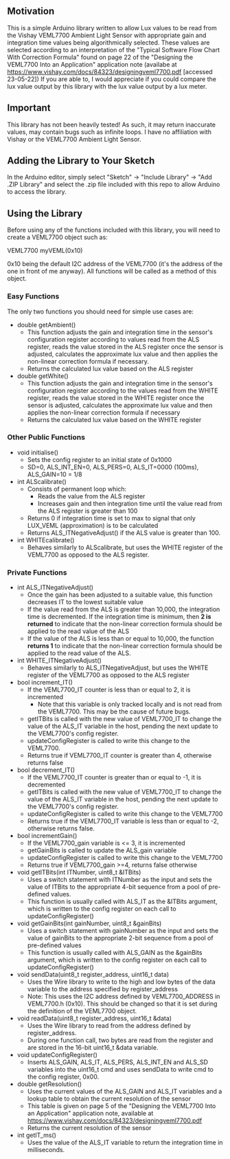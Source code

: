 ## Motivation
This is a simple Arduino library written to allow Lux values to be read from the Vishay VEML7700 Ambient Light Sensor with appropriate gain and integration time values being algorithmically selected. These values are selected according to an interpretation of the "Typical Software Flow Chart With Correction Formula" found on page 22 of the "Designing the VEML7700 Into an Application" application note (availabe at https://www.vishay.com/docs/84323/designingveml7700.pdf [accessed 23-05-22])
If you are able to, I would appreciate if you could compare the lux value output by this library with the lux value output by a lux meter.

## Important
This library has not been heavily tested! As such, it may return inaccurate values, may contain bugs such as infinite loops.
I have no affiliation with Vishay or the VEML7700 Ambient Light Sensor.

## Adding the Library to Your Sketch
In the Arduino editor, simply select "Sketch" -> "Include Library" -> "Add .ZIP Library" and select the .zip file included with this repo to allow Arduino to access the library.

## Using the Library
Before using any of the functions included with this library, you will need to create a VEML7700 object such as:

VEML7700 myVEML(0x10)

0x10 being the default I2C address of the VEML7700 (it's the address of the one in front of me anyway). All functions will be called as a method of this object.
### Easy Functions
The only two functions you should need for simple use cases are:
- double getAmbient()
    - This function adjusts the gain and integration time in the sensor's configuration register according to values read from the ALS register, reads the value stored in the ALS register once the sensor is adjusted, calculates the approximate lux value and then applies the non-linear correction formula if necessary.
    - Returns the calculated lux value based on the ALS register
- double getWhite()
    - This function adjusts the gain and integration time in the sensor's configuration register according to the values read from the WHITE register, reads the value stored in the WHITE register once the sensor is adjusted, calculates the approximate lux value and then applies the non-linear correction formula if necessary
    - Returns the calculated lux value based on the WHITE register

### Other Public Functions
- void initialise()
    - Sets the config register to an initial state of 0x1000
    - SD=0, ALS_INT_EN=0, ALS_PERS=0, ALS_IT=0000 (100ms), ALS_GAIN=10 = 1/8
- int ALScalibrate()
    - Consists of permanent loop which:
        - Reads the value from the ALS register
        - Increases gain and then integration time until the value read from the ALS register is greater than 100
    - Returns 0 if integration time is set to max to signal that only LUX_VEML (approximation) is to be calculated
    - Returns ALS_ITNegativeAdjust() if the ALS value is greater than 100. 
- int WHITEcalibrate()
    - Behaves similarly to ALScalibrate, but uses the WHITE register of the VEML7700 as opposed to the ALS register.

### Private Functions
- int ALS_ITNegativeAdjust()
    - Once the gain has been adjusted to a suitable value, this function decreases IT to the lowest suitable value
    - If the value read from the ALS is greater than 10,000, the integration time is decremented. If the integration time is minimum, then **2 is returned** to indicate that the non-linear correction formula should be applied to the read value of the ALS
    - If the value of the ALS is less than or equal to 10,000, the function **returns 1** to indicate that the non-linear correction formula should be applied to the read value of the ALS.
- int WHITE_ITNegativeAdjust()
    - Behaves similarly to ALS_ITNegativeAdjust, but uses the WHITE register of the VEML7700 as opposed to the ALS register
- bool increment_IT()
    - If the VEML7700_IT counter is less than or equal to 2, it is incremented
        - Note that this variable is only tracked locally and is not read from the VEML7700. This may be the cause of future bugs.
    - getITBits is called with the new value of VEML7700_IT to change the value of the ALS_IT variable in the host, pending the next update to the VEML7700's config register.
    - updateConfigRegister is called to write this change to the VEML7700.
    - Returns true if VEML7700_IT counter is greater than 4, otherwise returns false
- bool decrement_IT()
    - If the VEML7700_IT counter is greater than or equal to -1, it is decremented
    - getITBits is called with the new value of VEML7700_IT to change the value of the ALS_IT variable in the host, pending the next update to the VEML7700's config register.
    - updateConfigRegister is called to write this change to the VEML7700
    - Returns true if the VEML7700_IT variable is less than or equal to -2, otherwise returns false.
- bool incrementGain()
    - If the VEML7700_gain variable is <= 3, it is incremented
    - getGainBits is called to update the ALS_gain variable
    - updateConfigRegister is called to write this change to the VEML7700
    - Returns true if VEML7700_gain >=4, returns false otherwise
- void getITBits(int ITNumber, uint8_t &ITBits)
    - Uses a switch statement with ITNumber as the input and sets the value of ITBits to the appropriate 4-bit sequence from a pool of pre-defined values.
    - This function is usually called with ALS_IT as the &ITBits argument, which is written to the config register on each call to updateConfigRegister()
- void getGainBits(int gainNumber, uint8_t &gainBits)
    - Uses a switch statement with gainNumber as the input and sets the value of gainBits to the appropriate 2-bit sequence from a pool of pre-defined values
    - This function is usually called with ALS_GAIN as the &gainBits argument, which is written to the config register on each call to updateConfigRegister()
- void sendData(uint8_t register_address, uint16_t data)
    - Uses the Wire library to write to the high and low bytes of the data variable to the address specified by register_address
    - Note: This uses the I2C address defined by VEML7700_ADDRESS in VEML7700.h (0x10). This should be changed so that it is set during the definition of the VEML7700 object.
- void readData(uint8_t register_address, uint16_t &data)
    - Uses the Wire library to read from the address defined by register_address.
    - During one function call, two bytes are read from the register and are stored in the 16-bit uint16_t &data variable.
- void updateConfigRegister()
    - Inserts ALS_GAIN, ALS_IT, ALS_PERS, ALS_INT_EN and ALS_SD variables into the uint16_t cmd and uses sendData to write cmd to the config register, 0x00.
- double getResolution()
    - Uses the current values of the ALS_GAIN and ALS_IT variables and a lookup table to obtain the current resolution of the sensor
    - This table is given on page 5 of the "Designing the VEML7700 Into an Application" application note, available at https://www.vishay.com/docs/84323/designingveml7700.pdf
    - Returns the current resolution of the sensor
- int getIT_ms()
    - Uses the value of the ALS_IT variable to return the integration time in milliseconds.